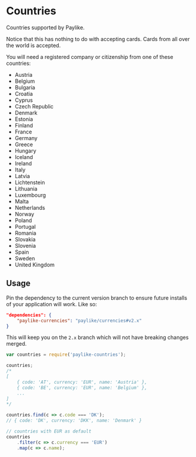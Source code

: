 # Countries

Countries supported by Paylike.

Notice that this has nothing to do with accepting cards. Cards from all over
the world is accepted.

You will need a registered company or citizenship from one of these countries:

- Austria
- Belgium
- Bulgaria
- Croatia
- Cyprus
- Czech Republic
- Denmark
- Estonia
- Finland
- France
- Germany
- Greece
- Hungary
- Iceland
- Ireland
- Italy
- Latvia
- Lichtenstein
- Lithuania
- Luxembourg
- Malta
- Netherlands
- Norway
- Poland
- Portugal
- Romania
- Slovakia
- Slovenia
- Spain
- Sweden
- United Kingdom

## Usage

Pin the dependency to the current version branch to ensure future installs of
your application will work. Like so:

```json
"dependencies": {
	"paylike-currencies": "paylike/currencies#v2.x"
}
```

This will keep you on the `2.x` branch which will not have breaking changes
merged.

```js
var countries = require('paylike-countries');

countries;
/*
[
	{ code: 'AT', currency: 'EUR', name: 'Austria' },
	{ code: 'BE', currency: 'EUR', name: 'Belgium' },
	...
]
*/

countries.find(c => c.code === 'DK');
// { code: 'DK', currency: 'DKK', name: 'Denmark' }

// countries with EUR as default
countries
	.filter(c => c.currency === 'EUR')
	.map(c => c.name);
```
